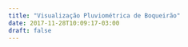 ```yaml
---
title: "Visualização Pluviométrica de Boqueirão"
date: 2017-11-28T10:09:17-03:00
draft: false
---
```


<script src="https://d3js.org/d3.v4.min.js"></script>


<script type="text/javascript">
    const alturaSVG = 450, larguraSVG = 900;
    const margin = {top: 10, right: 20, bottom:50, left: 45},
    larguraVis = larguraSVG - margin.left - margin.right,
    alturaVis = alturaSVG - margin.top - margin.bottom;
          
    

    function desenhaVis(dados) {
        /*
       * Prepara onde adicionaremos a visualizacao
       */
       let grafico = d3.select('#chart') 
            .append('svg')
            .attr('width', larguraVis + margin.left + margin.right)
            .attr('height', alturaVis + margin.top + margin.bottom)
            .append('g') 
            .attr('transform', 'translate(' +  margin.left + ',' + margin.top + ')');

       /*
       * As escalas
       */
        let x = d3.scaleLinear() 
                .domain([0, d3.max(dados, (d) => d.noventa_percentil)])
                .range([0,larguraVis]);
        let y = d3.scaleLinear() 
                 .domain([0, d3.max(dados, (d, i) => d.dez_percentil)])
                 .range([0, alturaVis])
                 .rangeRound([alturaVis, 0]);
        console.log(x(100),y(100));
         /*
       * As marcas
       */
      grafico.selectAll('g')
              .data(dados)
              .enter()
                .append('circle')
                     // usando a escala definida acima
                  .attr('cy', d => y(d.dez_percentil))
                  .attr('cx', d => x(d.noventa_percentil))
                  .attr('r', 10)
                  .attr('fill', d => {if(d.mediana > 80) {return "blue";}else{return "red";}})

       /*
       * Os eixos
       */
       grafico.append("g")
            .attr("class", "x axis")
            .attr("transform", "translate(0," + alturaVis + ")")
            .call(d3.axisBottom(x)); 
        grafico.append('g')
            .attr('transform', 'translate(0,0)')
            .call(d3.axisLeft(y))  

        grafico.append("text")
            .attr("transform", "translate(-30," + (alturaVis + margin.top)/2 + ") rotate(-90)")
            .text("10-percentil");
        grafico.append("text")
            .attr("transform", "translate(" + ((larguraVis + margin.right)/2) + "," + (alturaVis +35) + " )")
            .text("90-percentil");
        
        
    }

    d3.json('/lab3---vis/post/static/boqueirao-por-mes.json', function(dados) {
        desenhaVis(dados);
        });
</script>

<div id = "chart">

</div>